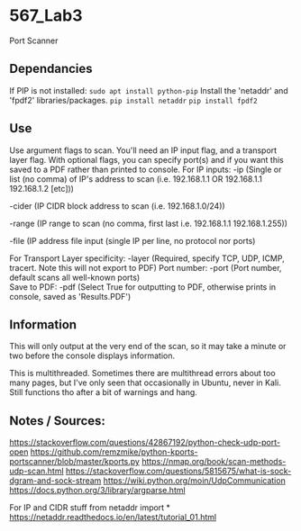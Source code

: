 # 567_Lab3
Port Scanner

## Dependancies
If PIP is not installed:
`sudo apt install python-pip`
Install the 'netaddr' and 'fpdf2' libraries/packages.
`pip install netaddr`
`pip install fpdf2`

## Use
Use argument flags to scan. You'll need an IP input flag, and a transport layer flag. With optional flags, you can specify port(s) and if you want this saved to a PDF rather than printed to console.
For IP inputs:
  -ip     (Single or list (no comma) of IP's address to scan (i.e. 192.168.1.1 OR 192.168.1.1 192.168.1.2 [etc]))
  
  -cider  (IP CIDR block address to scan (i.e. 192.168.1.0/24))
  
  -range  (IP range to scan (no comma, first last i.e. 192.168.1.1 192.168.1.255))
  
  -file   (IP address file input (single IP per line, no protocol nor ports)
  
For Transport Layer specificity:
  -layer (Required, specify TCP, UDP, ICMP, tracert. Note this will not export to PDF)
Port number:
  -port  (Port number, default scans all well-known ports)\
Save to PDF:
  -pdf   (Select True for outputting to PDF, otherwise prints in console, saved as 'Results.PDF')

## Information
This will only output at the very end of the scan, so it may take a minute or two before the console displays information.

This is multithreaded. Sometimes there are multithread errors about too many pages, but I've only seen that occasionally in Ubuntu, never in Kali. Still functions tho after a bit of warnings and hang. 


## Notes / Sources:
https://stackoverflow.com/questions/42867192/python-check-udp-port-open
https://github.com/remzmike/python-kports-portscanner/blob/master/kports.py
https://nmap.org/book/scan-methods-udp-scan.html
https://stackoverflow.com/questions/5815675/what-is-sock-dgram-and-sock-stream
https://wiki.python.org/moin/UdpCommunication
https://docs.python.org/3/library/argparse.html

For IP and CIDR stuff
from netaddr import *
https://netaddr.readthedocs.io/en/latest/tutorial_01.html
